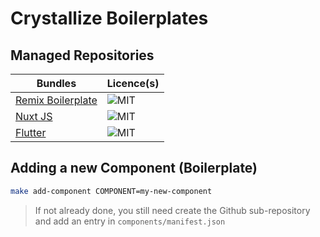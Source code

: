 # Crystallize Boilerplates

## Managed Repositories

| Bundles | Licence(s) |
| ------- | ---------- |
| [Remix Boilerplate](https://github.com/CrystallizeAPI/product-storytelling-examples) | ![MIT] |
| [Nuxt JS](https://github.com/CrystallizeAPI/crystallize-nuxtjs-boilerplate) | ![MIT] |
| [Flutter](https://github.com/CrystallizeAPI/crystallize-flutter-boilerplate) | ![MIT] |

## Adding a new Component (Boilerplate)

```bash
make add-component COMPONENT=my-new-component
```

> If not already done, you still need create the Github sub-repository and add an entry in `components/manifest.json`


[MIT]: https://img.shields.io/badge/license-MIT-green?style=flat-square&labelColor=black
